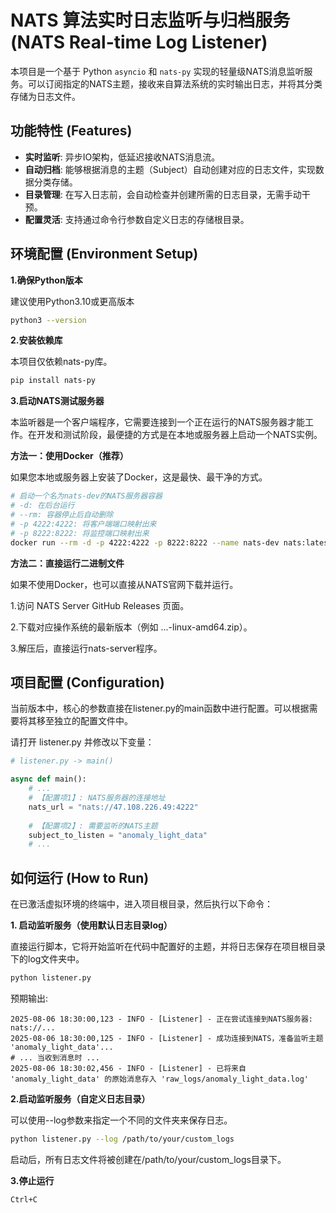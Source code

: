 # NATS 算法实时日志监听与归档服务 (NATS Real-time Log Listener)

本项目是一个基于 Python `asyncio` 和 `nats-py` 实现的轻量级NATS消息监听服务。可以订阅指定的NATS主题，接收来自算法系统的实时输出日志，并将其分类存储为日志文件。

## 功能特性 (Features)

-   **实时监听**: 异步IO架构，低延迟接收NATS消息流。
-   **自动归档**: 能够根据消息的主题（Subject）自动创建对应的日志文件，实现数据分类存储。
-   **目录管理**: 在写入日志前，会自动检查并创建所需的日志目录，无需手动干预。
-   **配置灵活**: 支持通过命令行参数自定义日志的存储根目录。

## 环境配置 (Environment Setup)

**1.确保Python版本**

建议使用Python3.10或更高版本
```bash
python3 --version
```

**2.安装依赖库**

本项目仅依赖nats-py库。
```bash
pip install nats-py
```

**3.启动NATS测试服务器**

本监听器是一个客户端程序，它需要连接到一个正在运行的NATS服务器才能工作。在开发和测试阶段，最便捷的方式是在本地或服务器上启动一个NATS实例。

**方法一：使用Docker（推荐）**

如果您本地或服务器上安装了Docker，这是最快、最干净的方式。

```bash
# 启动一个名为nats-dev的NATS服务器容器
# -d: 在后台运行
# --rm: 容器停止后自动删除
# -p 4222:4222: 将客户端端口映射出来
# -p 8222:8222: 将监控端口映射出来
docker run --rm -d -p 4222:4222 -p 8222:8222 --name nats-dev nats:latest
```

**方法二：直接运行二进制文件**

如果不使用Docker，也可以直接从NATS官网下载并运行。

1.访问 NATS Server GitHub Releases 页面。

2.下载对应操作系统的最新版本（例如 ...-linux-amd64.zip）。

3.解压后，直接运行nats-server程序。

## 项目配置 (Configuration)

当前版本中，核心的参数直接在listener.py的main函数中进行配置。可以根据需要将其移至独立的配置文件中。

请打开 listener.py 并修改以下变量：

```python
# listener.py -> main()

async def main():
    # ...
    # 【配置项1】: NATS服务器的连接地址
    nats_url = "nats://47.108.226.49:4222"
    
    # 【配置项2】: 需要监听的NATS主题
    subject_to_listen = "anomaly_light_data"
    # ...
```

## 如何运行 (How to Run)
在已激活虚拟环境的终端中，进入项目根目录，然后执行以下命令：

**1. 启动监听服务（使用默认日志目录log）**

直接运行脚本，它将开始监听在代码中配置好的主题，并将日志保存在项目根目录下的log文件夹中。
```bash
python listener.py
```
预期输出:
```
2025-08-06 18:30:00,123 - INFO - [Listener] - 正在尝试连接到NATS服务器: nats://...
2025-08-06 18:30:00,125 - INFO - [Listener] - 成功连接到NATS，准备监听主题 'anomaly_light_data'...
# ... 当收到消息时 ...
2025-08-06 18:30:02,456 - INFO - [Listener] - 已将来自 'anomaly_light_data' 的原始消息存入 'raw_logs/anomaly_light_data.log'
```

**2.启动监听服务（自定义日志目录）**

可以使用--log参数来指定一个不同的文件夹来保存日志。
```bash
python listener.py --log /path/to/your/custom_logs
```
启动后，所有日志文件将被创建在/path/to/your/custom_logs目录下。

**3.停止运行**
```bash
Ctrl+C
```
